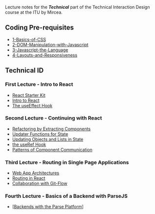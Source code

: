 Lecture notes for the ***Technical*** part of the Technical Interaction Design course at the ITU by Mircea. 

## Coding Pre-requisites
- [1-Basics-of-CSS](Tech-TopUps/1-Basics-of-CSS.md)
- [2-DOM-Manipulation-with-Javascript](Tech-TopUps/2-DOM-Manipulation-with-Javascript.md)
- [3-Javascript-the-Language](Tech-TopUps/3-Javascript-the-Language.md)
- [4-Layouts-and-Responsiveness](Tech-TopUps/4-Layouts-and-Responsiveness.md)

  
## Technical ID

### First Lecture - Intro to React
- [React Starter Kit](Lectures/Technical%20ID/Lecture%201/T0-React-Starter-Kit.md)
- [Intro to React](Lectures/Technical%20ID/Lecture%201/T1-Intro-to-React.md)
- [The useEffect Hook](Lectures/Technical%20ID/Lecture%201/T3-the-useEffect-Hook.md)

### Second Lecture - Continuing with React
- [Refactoring by Extracting Components](Lectures/Technical%20ID/Lecture%202/T4-Refactoring%20by%20Extracting%20Components.md)
- [Updater Functions for State](Lectures/Technical%20ID/Lecture%202/T5-Updater-Functions-for-State.md)
- [Updating Objects and Lists in State](Lectures/Technical%20ID/Lecture%202/T6-Updating%20Objects%20and%20Lists%20in%20State.md)
- [the useRef Hook](Lectures/Technical%20ID/Lecture%202/T7-React-the-useRef-Hook.md)
- [Patterns of Component Communication](Lectures/Technical%20ID/Lecture%202/T8-Patterns%20of%20Component%20Communication.md)

### Third Lecture - Routing in Single Page Applications
- [Web App Architectures](Lectures/Technical%20ID/Lecture%203/1.%20Web-App-Architectures.md)
- [Routing in React](Lectures/Technical%20ID/Lecture%203/2.%20Routing%20in%20React.md)
- [Collaboration with Git-Flow](Lectures/Technical%20ID/Lecture%203/3.%20Collaboration-with-Git-Flow.md)

### Fourth Lecture - Basics of a Backend with ParseJS
- [[Backends with the Parse Platform](Lectures/Technical%20ID/Lecture%204/1.%20Backends-and-the-Parse-Platform.md)]
